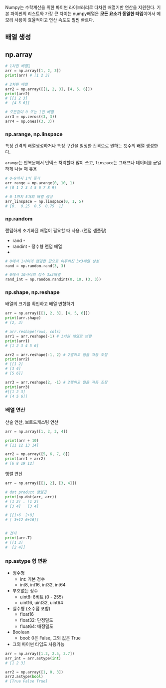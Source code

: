 Numpy는 수학계산을 위한 파이썬 라이브러리로 다차원 배열기반 연산을 지원한다. 기본 파이썬의 리스트와 가장 큰 차이는 numpy배열은 **모든 요소가 동일한 타입**이어서 메모리 사용이 효율적이고 연산 속도도 훨씬 빠르다.

## 배열 생성

## np.array

```python
# 1차원 배열
arr = np.array([1, 2, 3])
print(arr) # [1 2 3]

# 2차원 배열
arr2 = np.array([[1, 2, 3], [4, 5, 6]])
print(arr2) 
# [[1 2 3]
#  [4 5 6]]

# 모든값이 0 또는 1인 배열
arr3 = np.zeros((3, 3))
arr4 = np.ones((3, 3))
```

### np.arange, np.linspace

특정 간격의 배열생성하거나 특정 구간을 일정한 간격으로 원하는 갯수의 배열 생성한다.

`arange`는 반복문에서 인덱스 처리할때 많이 쓰고, `linspace`는 그래프나 데이터를 균일하게 나눌 때 유용

```python
# 0-9까지 1씩 증가
arr_range = np.arange(0, 10, 1)
# [0 1 2 3 4 5 6 7 8 9]

# 0-1까지 5개의 배열 생성
arr_linspace = np.linspace(0, 1, 5)
# [0.  0.25  0.5  0.75  1]
```

### np.random

랜덤하게 초기화된 배열이 필요할 때 사용. (랜덤 샘플링)
- rand - 
- randint - 정수형 랜덤 배열
- 

```python
# 0에서 1사이의 랜덤한 값으로 이루어진 3x3배열 생성
rand = np.random.rand(3, 3)

# 0에서 10사이의 정수 3x3배열
rand_int = np.random.randint(0, 10, (3, 3))
```


### np.shape, np.reshape

배열의 크기를 확인하고 배열 변형하기

```python
arr = np.array([[1, 2, 3], [4, 5, 6]])
print(arr.shape)
# (2, 3)

# arr.reshape(rows, cols)
arr1 = arr.reshape(-1) # 1차원 배열로 변형
print(arr1)
# [1 2 3 4 5 6]

arr2 = arr.reshape(-1, 2) # 2열이고 행을 자동 조절
print(arr2)
# [[1 2]
# [3 4]
# [5 6]]

arr3 = arr.reshape(2, -1) # 2행이고 열을 자동 조절
print(arr3)
#[[1 2 3]
# [4 5 6]]
```

### 배열 연산

산술 연산, 브로드캐스팅 연산

```python
arr = np.array([1, 2, 3, 4])

print(arr + 10)
# [11 12 13 14]

arr2 = np.array([5, 6, 7, 8])
print(arr1 + arr2)
# [6 8 19 12]
```

행렬 연산

```python
arr = np.array([[1, 2], [3, 4]])

# dot product 행렬곱
print(np.dot(arr, arr))
# [1 2] . [1 2]
# [3 4]   [3 4]

# [[1+6  2+8]
# [ 3+12 6+16]]


# 전치
print(arr.T)
# [[1 3]
#  [2 4]]
```

### np.astype 형 변환 

- 정수형 
	- int: 기본 정수
	- int8, int16, int32, int64
- 부호없는 정수
	- uint8: 8비트 (0 - 255)
	- uint16, uint32, uint64
- 실수형 (소수점 포함)
	- float16
	- float32: 단정밀도
	- float64: 배정밀도
- Boolean
	- bool: 0은 False, 그외 값은 True
- 그외 파이썬 타입도 사용가능


```python
arr = np.array([1.2, 2.5, 3.7])
arr_int = arr.astype(int)
# [1 2 3]

arr2 = np.array([1, 0, 3])
arr2.astype(bool)
# [True False True]
```
